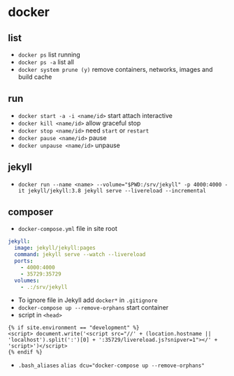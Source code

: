 # docker

## list
- `docker ps` list running
- `docker ps -a` list all
- `docker system prune (y)` remove containers, networks, images and build cache

## run
- `docker start -a -i <name/id>` start attach interactive
- `docker kill <name/id>` allow graceful stop
- `docker stop <name/id>` need `start` or `restart`
- `docker pause <name/id>` pause
- `docker unpause <name/id>` unpause

## jekyll
- `docker run --name <name> --volume="$PWD:/srv/jekyll" -p 4000:4000 -it jekyll/jekyll:3.8 jekyll serve --livereload --incremental`

## composer
- `docker-compose.yml` file in site root

```yml
jekyll:
  image: jekyll/jekyll:pages
  command: jekyll serve --watch --livereload
  ports:
    - 4000:4000
    - 35729:35729
  volumes:
    - .:/srv/jekyll
```

- To ignore file in Jekyll add `docker*` in `.gitignore`
- `docker-compose up --remove-orphans` start container
-  script in `<head>`

```liquid
{% if site.environment == "development" %}
<script> document.write('<script src="//' + (location.hostname || 'localhost').split(':')[0] + ':35729/livereload.js?snipver=1"></' + 'script>')</script>
{% endif %}
```

- `.bash_aliases` `alias dcu="docker-compose up --remove-orphans"`
